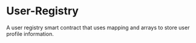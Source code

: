 # User-Registry
A user registry smart contract that uses mapping and arrays to store user profile information.
